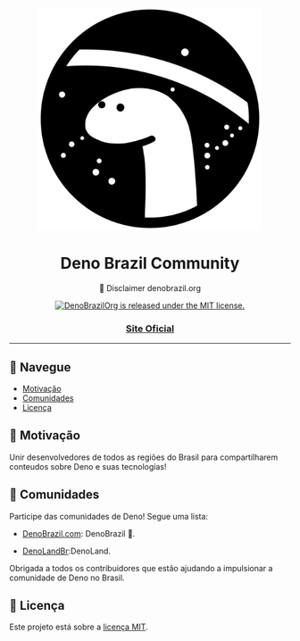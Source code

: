 <p align="center">
  <a href="https://github.com/denobrazilorg">
    <img src=".github/logo.svg" width="400" alt="Deno Brazil">
  </a>
</p>
<h1 align="center">Deno Brazil Community</h1>
<p align="center">🦖 Disclaimer denobrazil.org</p>

<p align="center">
  <a href="https://github.com/denobrazilorg/README.md/blob/master/LICENSE">
    <img src="https://img.shields.io/badge/license-MIT-brightgreen.svg" alt="DenoBrazilOrg is released under the MIT license." />
  </a>
</p>

<h3 align="center">
  <a href="https://www.denobrazil.org">Site Oficial</a>
</h3>

---

## 🔎 Navegue

- [Motivação](#dart-motivo)
- [Comunidades](#satellite-comunidades)
- [Licença](#memo-licença)

## :dart: Motivação

Unir desenvolvedores de todos as regiões do Brasil para compartilharem conteudos sobre Deno e suas tecnologias!


## :satellite: Comunidades

Participe das comunidades de Deno! Segue uma lista:

- [DenoBrazil.com](https://github.com/DenoBrazil/): DenoBrazil 🚀.

- [DenoLandBr](https://www.facebook.com/DenoLandBR):DenoLand.

Obrigada a todos os contribuidores que estão ajudando a impulsionar a comunidade de Deno no Brasil.

## :memo: Licença

Este projeto está sobre a [licença MIT](./LICENSE).
